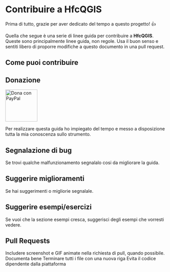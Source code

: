 # Contribuire a HfcQGIS 

Prima di tutto, grazie per aver dedicato del tempo a questo progetto! 👍

Quella che segue è una serie di linee guida per contribuire a **HfcQGIS**. Queste sono principalmente linee guida, non regole. Usa il buon senso e sentiti libero di proporre modifiche a questo documento in una pull request.

## Come puoi contribuire

## Donazione 
<a href="https://www.paypal.me/pigrecoinfinito" target="_blank"><img width="100" src="https://raw.githubusercontent.com/gbvitrano/HfcQGIS/master/img/PayPal.png" Title="Dona con PayPal" alt="Dona con PayPal" /></a>

Per realizzare questa guida ho impiegato del tempo e messo a disposizione tutta la mia conoscenza sullo strumento.

## Segnalazione di bug
Se trovi qualche malfunzionamento segnalalo cosi da migliorare la guida.

## Suggerire miglioramenti
Se hai suggerimenti o migliorie segnalale.

## Suggerire esempi/esercizi
Se vuoi che la sezione esempi cresca, suggerisci degli esempi che vorresti vedere.

## Pull Requests
Includere screenshot e GIF animate nella richiesta di pull, quando possibile.
Documenta bene
Terminare tutti i file con una nuova riga
Evita il codice dipendente dalla piattaforma
